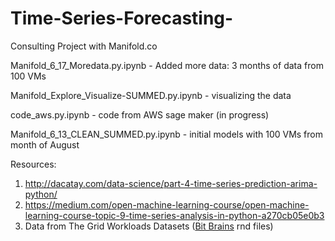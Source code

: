 # Time-Series-Forecasting-
Consulting Project with Manifold.co


Manifold_6_17_Moredata.py.ipynb - Added more data: 3 months of data from 100 VMs

Manifold_Explore_Visualize-SUMMED.py.ipynb - visualizing the data

code_aws.py.ipynb - code from AWS sage maker (in progress)

Manifold_6_13_CLEAN_SUMMED.py.ipynb - initial models with 100 VMs from month of August


Resources:

1. http://dacatay.com/data-science/part-4-time-series-prediction-arima-python/
2. https://medium.com/open-machine-learning-course/open-machine-learning-course-topic-9-time-series-analysis-in-python-a270cb05e0b3
3. Data from The Grid Workloads Datasets ([Bit Brains](http://gwa.ewi.tudelft.nl/datasets/gwa-t-12-bitbrains) rnd files)

